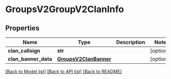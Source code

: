 # GroupsV2GroupV2ClanInfo

## Properties
Name | Type | Description | Notes
------------ | ------------- | ------------- | -------------
**clan_callsign** | **str** |  | [optional] 
**clan_banner_data** | [**GroupsV2ClanBanner**](GroupsV2ClanBanner.md) |  | [optional] 

[[Back to Model list]](../README.md#documentation-for-models) [[Back to API list]](../README.md#documentation-for-api-endpoints) [[Back to README]](../README.md)


